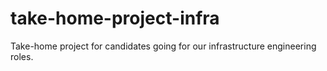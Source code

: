 # take-home-project-infra
Take-home project for candidates going for our infrastructure engineering roles.
